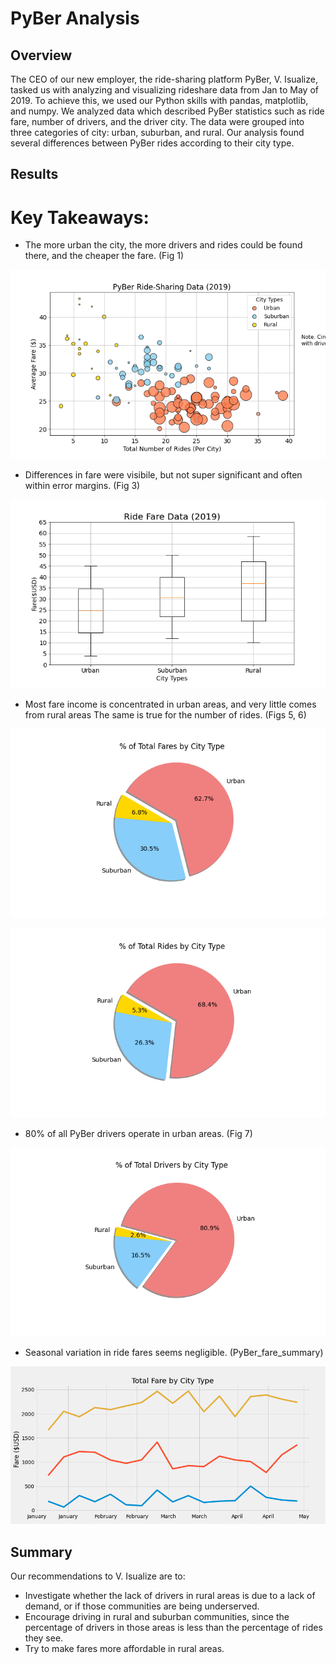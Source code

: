 # PyBer Analysis

## Overview

The CEO of our new employer, the ride-sharing platform PyBer, V. Isualize, tasked us with analyzing and visualizing rideshare data from Jan to May of 2019. To achieve this, we used our Python skills with pandas, matplotlib, and numpy. We analyzed data which described PyBer statistics such as ride fare, number of drivers, and the driver city. The data were grouped into three categories of city: urban, suburban, and rural. Our analysis found several differences between PyBer rides according to their city type.

## Results

# Key Takeaways:
- The more urban the city, the more drivers and rides could be found there, and the cheaper the fare. (Fig 1)

![image](/Analysis/Fig1.png)

- Differences in fare were visibile, but not super significant and often within error margins. (Fig 3)

![image](/Analysis/Fig3.png)

- Most fare income is concentrated in urban areas, and very little comes from rural areas The same is true for the number of rides. (Figs 5, 6)

![image](/Analysis/Fig5.png)

![image](/Analysis/Fig6.png)

- 80% of all PyBer drivers operate in urban areas. (Fig 7)

![image](/Analysis/Fig7.png)

- Seasonal variation in ride fares seems negligible. (PyBer_fare_summary)

![image](/Analysis/PyBer_fare_summary.png)

## Summary
 
Our recommendations to V. Isualize are to:
- Investigate whether the lack of drivers in rural areas is due to a lack of demand, or if those communities are being underserved.
- Encourage driving in rural and suburban communities, since the percentage of drivers in those areas is less than the percentage of rides they see.
- Try to make fares more affordable in rural areas.
